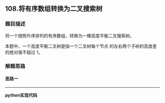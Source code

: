 ## 108.将有序数组转换为二叉搜索树
### 题目描述
将一个按照升序排列的有序数组，转换为一棵高度平衡二叉搜索树。

本题中，一个高度平衡二叉树是指一个二叉树每个节点 的左右两个子树的高度差的绝对值不超过 1。
### 解题思路
#### 思路一
****


**python实现代码**
```python

```

